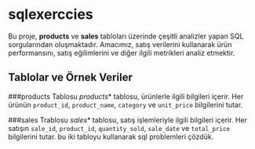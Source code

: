 # sqlexerccies


Bu proje, **products** ve **sales** tabloları üzerinde çeşitli analizler yapan SQL sorgularından oluşmaktadır. Amacımız, satış verilerini kullanarak ürün performansını, satış eğilimlerini ve diğer ilgili metrikleri analiz etmektir.

## Tablolar ve Örnek Veriler

###products Tablosu
*products** tablosu, ürünlerle ilgili bilgileri içerir. Her ürünün `product_id`, `product_name`, `category` ve `unit_price` bilgilerini tutar.



###sales Trablosu
*sales** tablosu, satış işlemleriyle ilgili bilgileri içerir. Her satışın `sale_id`, `product_id`, `quantity_sold`, `sale_date` ve `total_price` bilgilerini tutar.
bu iki tabloyu kullanarak sql problemleri çözdük.


